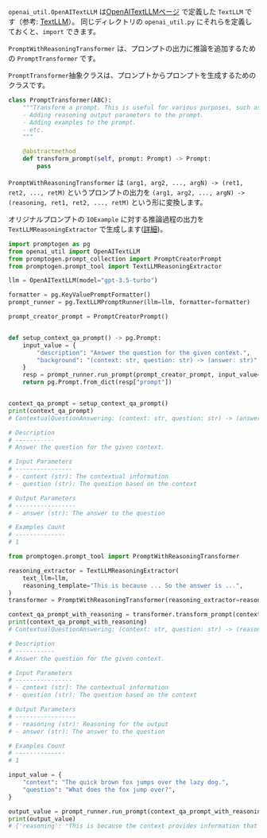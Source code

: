 `openai_util.OpenAITextLLM` は[OpenAITextLLMページ](openai-text-llm.md) で定義した `TextLLM` です（参考: [TextLLM](../getting-started/text-llm.md)）。
同じディレクトリの `openai_util.py` にそれらを定義しておくと、`import` できます。

`PromptWithReasoningTransformer` は、プロンプトの出力に推論を追加するための `PromptTransformer` です。

`PromptTransformer`抽象クラスは、プロンプトからプロンプトを生成するためのクラスです。

```python
class PromptTransformer(ABC):
    """Transform a prompt. This is useful for various purposes, such as:
    - Adding reasoning output parameters to the prompt.
    - Adding examples to the prompt.
    - etc.
    """

    @abstractmethod
    def transform_prompt(self, prompt: Prompt) -> Prompt:
        pass
```

`PromptWithReasoningTransformer` は `(arg1, arg2, ..., argN) -> (ret1, ret2, ..., retM)` というプロンプトの出力を `(arg1, arg2, ..., argN) -> (reasoning, ret1, ret2, ..., retM)` という形に変換します。

オリジナルプロンプトの `IOExample` に対する推論過程の出力を `TextLLMReasoningExtractor` で生成します([詳細](context-qa-reasoning.md))。


```python
import promptogen as pg
from openai_util import OpenAITextLLM
from promptogen.prompt_collection import PromptCreatorPrompt
from promptogen.prompt_tool import TextLLMReasoningExtractor

llm = OpenAITextLLM(model="gpt-3.5-turbo")

formatter = pg.KeyValuePromptFormatter()
prompt_runner = pg.TextLLMPromptRunner(llm=llm, formatter=formatter)

prompt_creator_prompt = PromptCreatorPrompt()


def setup_context_qa_prompt() -> pg.Prompt:
    input_value = {
        "description": "Answer the question for the given context.",
        "background": "(context: str, question: str) -> (answer: str)",
    }
    resp = prompt_runner.run_prompt(prompt_creator_prompt, input_value=input_value)
    return pg.Prompt.from_dict(resp["prompt"])


context_qa_prompt = setup_context_qa_prompt()
print(context_qa_prompt)
# ContextualQuestionAnswering: (context: str, question: str) -> (answer: str)

# Description
# -----------
# Answer the question for the given context.

# Input Parameters
# ----------------
# - context (str): The contextual information
# - question (str): The question based on the context

# Output Parameters
# -----------------
# - answer (str): The answer to the question

# Examples Count
# --------------
# 1

from promptogen.prompt_tool import PromptWithReasoningTransformer

reasoning_extractor = TextLLMReasoningExtractor(
    text_llm=llm,
    reasoning_template="This is because ... So the answer is ...",
)
transformer = PromptWithReasoningTransformer(reasoning_extractor=reasoning_extractor)

context_qa_prompt_with_reasoning = transformer.transform_prompt(context_qa_prompt)
print(context_qa_prompt_with_reasoning)
# ContextualQuestionAnswering: (context: str, question: str) -> (reasoning: str, answer: str)

# Description
# -----------
# Answer the question for the given context.

# Input Parameters
# ----------------
# - context (str): The contextual information
# - question (str): The question based on the context

# Output Parameters
# -----------------
# - reasoning (str): Reasoning for the output
# - answer (str): The answer to the question

# Examples Count
# --------------
# 1

input_value = {
    "context": "The quick brown fox jumps over the lazy dog.",
    "question": "What does the fox jump over?",
}

output_value = prompt_runner.run_prompt(context_qa_prompt_with_reasoning, input_value=input_value)
print(output_value)
# {'reasoning': 'This is because the context provides information that the quick brown fox jumps over the lazy dog. The question asks what the fox jumps over. Therefore, the answer is that the fox jumps over the lazy dog.', 'answer': 'The fox jumps over the lazy dog.'}

```
